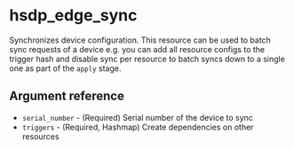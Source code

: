 # hsdp_edge_sync
Synchronizes device configuration. This resource can be used to batch sync requests
of a device e.g. you can add all resource configs to the trigger hash and disable sync
per resource to batch syncs down to a single one as part of the `apply` stage.

## Argument reference
* `serial_number` - (Required) Serial number of the device to sync
* `triggers` - (Required, Hashmap) Create dependencies on other resources
